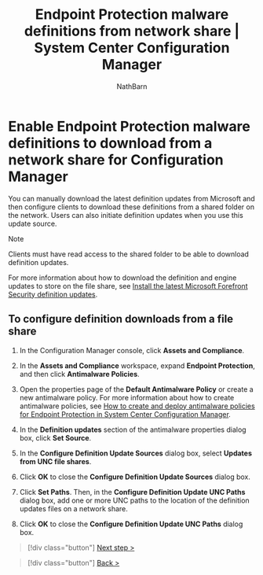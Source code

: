 ﻿---
title: "Endpoint Protection malware definitions from network share | System Center Configuration Manager"
ms.custom: na
ms.date: 08/05/2016
ms.prod: configuration-manager
ms.reviewer: na
ms.suite: na
ms.technology:
  - configmgr-other
ms.tgt_pltfrm: na
ms.topic: get-started-article
ms.assetid: ddef4d2a-f481-4020-9ddd-9cca5f9795cb
caps.latest.revision: 21
author: NathBarn

---

# Enable Endpoint Protection malware definitions to download from a network share for Configuration Manager
 You can manually download the latest definition updates from Microsoft and then configure clients to download these definitions from a shared folder on the network. Users can also initiate definition updates when you use this update source.

> [!NOTE]
>  Clients must have read access to the shared folder to be able to download definition updates.

 For more information about how to download the definition and engine updates to store on the file share, see [Install the latest Microsoft Forefront Security definition updates](http://www.microsoft.com/security/portal/Definitions/HowToForeFront.aspx).

## To configure definition downloads from a file share

1.  In the Configuration Manager console, click **Assets and Compliance**.

2.  In the **Assets and Compliance** workspace, expand **Endpoint Protection**, and then click **Antimalware Policies**.

3.  Open the properties page of the **Default Antimalware Policy** or create a new antimalware policy. For more information about how to create antimalware policies, see [How to create and deploy antimalware policies for Endpoint Protection in System Center Configuration Manager](../../protect/deploy-use/antimalware-policies-for-endpoint-protection.md).

4.  In the **Definition updates** section of the antimalware properties dialog box, click **Set Source**.

5.  In the **Configure Definition Update Sources** dialog box, select **Updates from UNC file shares**.

6.  Click **OK** to close the **Configure Definition Update Sources** dialog box.

7.  Click **Set Paths**. Then, in the **Configure Definition Update UNC Paths** dialog box, add one or more UNC paths to the location of the definition updates files on a network share.

8.  Click **OK** to close the **Configure Definition Update UNC Paths** dialog box.


> [!div class="button"]
[Next step >](endpoint-antimalware-policies.md)

> [!div class="button"]
[Back >](endpoint-configure-alerts.md)

